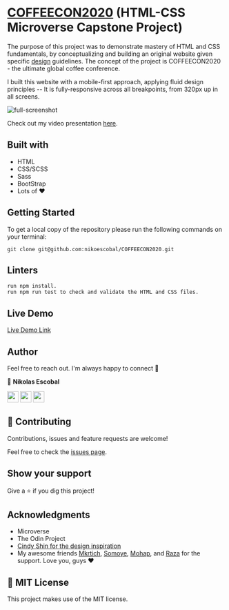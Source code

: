 # [COFFEECON2020](https://coffeecon2020.netlify.app/) (HTML-CSS Microverse Capstone Project)

The purpose of this project was to demonstrate mastery of HTML and CSS fundamentals, by conceptualizing and building an original website given specific [design](https://www.behance.net/gallery/29845175/CC-Global-Summit-2015) guidelines. The concept of the project is COFFEECON2020 - the ultimate global coffee conference.

I built this website with a mobile-first approach, applying fluid design principles -- It is fully-responsive across all breakpoints, from 320px up in all screens.

![full-screenshot](https://user-images.githubusercontent.com/62937819/94750101-ec1aa600-03b7-11eb-9c81-5b34798e1338.png)

Check out my video presentation [here](https://www.loom.com/share/279cc63ac57f439d891ee50b18b8f8b8). 

## Built with

- HTML 
- CSS/SCSS
- Sass
- BootStrap
- Lots of :heart: 

## Getting Started

To get a local copy of the repository please run the following commands on your terminal:

```
git clone git@github.com:nikoescobal/COFFEECON2020.git
```

## Linters

```
run npm install.
run npm run test to check and validate the HTML and CSS files.
```

## Live Demo

[Live Demo Link](https://coffeecon2020.netlify.app/)

## Author 

Feel free to reach out. I'm always happy to connect :slightly_smiling_face:

👤 **Nikolas Escobal**


[<code><img height="26" src="https://cdn.iconscout.com/icon/free/png-256/github-153-675523.png"></code>](https://github.com/nikoescobal)
[<code><img height="26" src="https://upload.wikimedia.org/wikipedia/sco/thumb/9/9f/Twitter_bird_logo_2012.svg/1200px-Twitter_bird_logo_2012.svg.png"></code>](https://twitter.com/nikoescobal)
[<code><img height="26" src="https://upload.wikimedia.org/wikipedia/commons/thumb/c/c9/Linkedin.svg/1200px-Linkedin.svg.png"></code>](https://www.linkedin.com/in/nikolas-escobal/)

## 🤝 Contributing

Contributions, issues and feature requests are welcome!

Feel free to check the [issues page](issues/).

## Show your support

Give a ⭐️ if you dig this project!

## Acknowledgments

- Microverse
- The Odin Project
- [Cindy Shin for the design inspiration](https://www.behance.net/adagio07)
- My awesome friends [Mkrtich](https://github.com/MkrtichSargsyan/), [Somoye](https://github.com/somoye123/), [Mohap](https://github.com/mohapakram), and [Raza](https://github.com/rahalrazika) for the support. Love you, guys :heart:


## 📝 MIT License

This project makes use of the MIT license.
